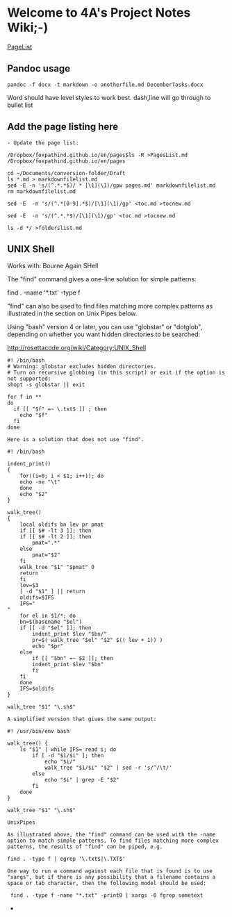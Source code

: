 # Welcome to 4A's Project Notes Wiki;-)


[PageList](/pages/pageslinks.md)


## Pandoc usage


    pandoc -f docx -t markdown -o anotherfile.md DecemberTasks.docx

Word should have level styles to work best.
dash,line will go through to bullet list



## Add the page listing here

```
- Update the page list: 

/Dropbox/foxpathind.github.io/en/pages$ls -R >PagesList.md
/Dropbox/foxpathind.github.io/en/pages

cd ~/Documents/conversion-folder/Draft
ls *.md > markdownfilelist.md
sed -E -n 's/(^.*.*$)/ * [\1](\1)/gpw pages.md' markdownfilelist.md 
rm markdownfilelist.md

sed -E  -n 's/(^.*[0-9].*$)/[\1](\1)/gp' <toc.md >tocnew.md

sed -E  -n 's/(^.*.*$)/[\1](\1)/gp' <toc.md >tocnew.md

ls -d */ >folderslist.md
```

## UNIX Shell

Works with: Bourne Again SHell

The "find" command gives a one-line solution for simple patterns:

find . -name '*.txt' -type f 

"find" can also be used to find files matching more complex patterns as illustrated in the section on Unix Pipes below.

Using "bash" version 4 or later, you can use "globstar" or "dotglob", depending on whether you want hidden directories to be searched:

http://rosettacode.org/wiki/Category:UNIX_Shell


```
#! /bin/bash
# Warning: globstar excludes hidden directories.
# Turn on recursive globbing (in this script) or exit if the option is not supported:
shopt -s globstar || exit
 
for f in **
do
  if [[ "$f" =~ \.txt$ ]] ; then
    echo "$f"
  fi
done

Here is a solution that does not use "find".

#! /bin/bash
 
indent_print()
{
    for((i=0; i < $1; i++)); do
	echo -ne "\t"
    done
    echo "$2"
}
 
walk_tree()
{
    local oldifs bn lev pr pmat
    if [[ $# -lt 3 ]]; then
	if [[ $# -lt 2 ]]; then
	    pmat=".*"
	else
	    pmat="$2"
	fi
	walk_tree "$1" "$pmat" 0
	return
    fi
    lev=$3
    [ -d "$1" ] || return
    oldifs=$IFS
    IFS="
"
    for el in $1/*; do
	bn=$(basename "$el")
	if [[ -d "$el" ]]; then
	    indent_print $lev "$bn/"
	    pr=$( walk_tree "$el" "$2" $(( lev + 1)) )
	    echo "$pr"
	else
	    if [[ "$bn" =~ $2 ]]; then
		indent_print $lev "$bn"
	    fi
	fi
    done
    IFS=$oldifs
}
 
walk_tree "$1" "\.sh$"

A simplified version that gives the same output:

#! /usr/bin/env bash
 
walk_tree() {
	ls "$1" | while IFS= read i; do
		if [ -d "$1/$i" ]; then
			echo "$i/"
			walk_tree "$1/$i" "$2" | sed -r 's/^/\t/'
		else
			echo "$i" | grep -E "$2"
		fi
	done
}
 
walk_tree "$1" "\.sh$"

UnixPipes

As illustrated above, the "find" command can be used with the -name option to match simple patterns. To find files matching more complex patterns, the results of "find" can be piped, e.g.

find . -type f | egrep '\.txt$|\.TXT$'

One way to run a command against each file that is found is to use "xargs", but if there is any possibility that a filename contains a space or tab character, then the following model should be used:

 find . -type f -name "*.txt" -print0 | xargs -0 fgrep sometext
```
- 
